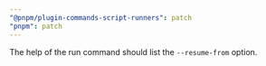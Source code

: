 ```yaml
---
"@pnpm/plugin-commands-script-runners": patch
"pnpm": patch
---
```


The help of the run command should list the `--resume-from` option.
